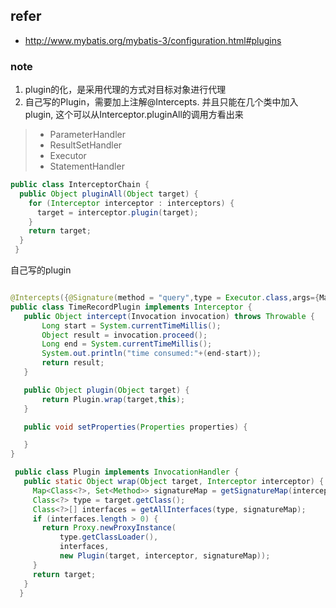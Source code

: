 ## refer 
- http://www.mybatis.org/mybatis-3/configuration.html#plugins

### note
1. plugin的化，是采用代理的方式对目标对象进行代理
2. 自己写的Plugin，需要加上注解@Intercepts. 并且只能在几个类中加入plugin, 这个可以从Interceptor.pluginAll的调用方看出来
>- ParameterHandler
>- ResultSetHandler
>- Executor
>- StatementHandler

```java
public class InterceptorChain {
  public Object pluginAll(Object target) {
    for (Interceptor interceptor : interceptors) {
      target = interceptor.plugin(target);
    }
    return target;
  }
 }
 ```
 
 自己写的plugin
 ```java

@Intercepts({@Signature(method = "query",type = Executor.class,args={MappedStatement.class,Object.class, RowBounds.class, ResultHandler.class})})
public class TimeRecordPlugin implements Interceptor {
    public Object intercept(Invocation invocation) throws Throwable {
        Long start = System.currentTimeMillis();
        Object result = invocation.proceed();
        Long end = System.currentTimeMillis();
        System.out.println("time consumed:"+(end-start));
        return result;
    }

    public Object plugin(Object target) {
        return Plugin.wrap(target,this);
    }

    public void setProperties(Properties properties) {

    }
}

```
```java
 public class Plugin implements InvocationHandler {
   public static Object wrap(Object target, Interceptor interceptor) {
     Map<Class<?>, Set<Method>> signatureMap = getSignatureMap(interceptor);
     Class<?> type = target.getClass();
     Class<?>[] interfaces = getAllInterfaces(type, signatureMap);
     if (interfaces.length > 0) {
       return Proxy.newProxyInstance(
           type.getClassLoader(),
           interfaces,
           new Plugin(target, interceptor, signatureMap));
     }
     return target;
   }
  }
```


